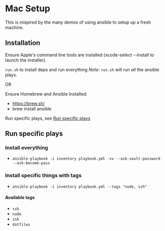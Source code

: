 # Mac Setup

This is inispired by the many demos of using ansible to setup up a fresh machine.

## Installation

Ensure Apple's command line tools are installed (xcode-select --install to launch the installer).

`run.sh` to install deps and run everything
_Note_: `run.sh` will run _all_ the ansible plays.

OR

Ensure Homebrew and Ansible Installed:

- <https://brew.sh/>
- brew install ansible

Run specific plays, see [Run specific plays](#run-specific-plays)

## Run specific plays

### Install everything

- `ansible-playbook -i inventory playbook.yml -vv --ask-vault-password --ask-become-pass`

### Install specific things with tags

- `ansible-playbook -i inventory playbook.yml --tags "node, ssh"`

#### Available tags

- `ssh`
- `node`
- `zsh`
- `dotfiles`
